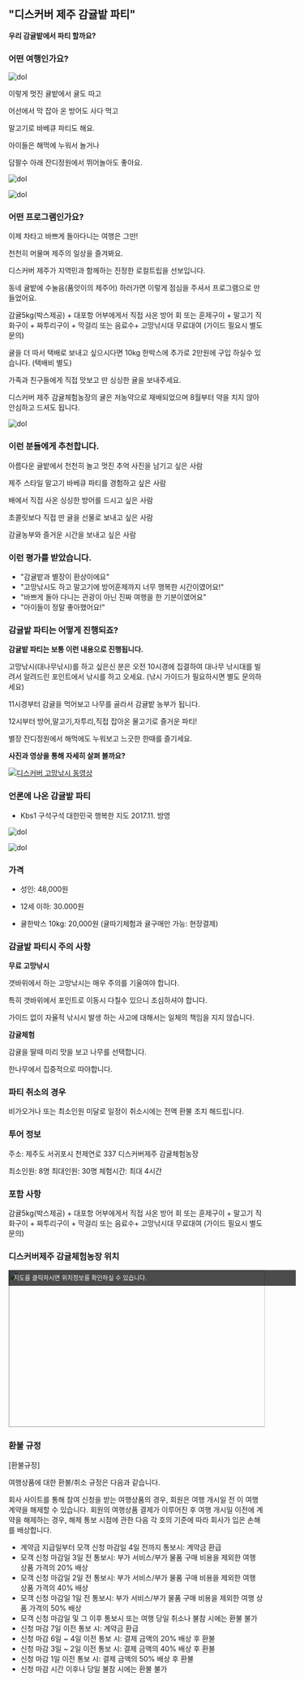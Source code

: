 ## "디스커버 제주 감귤밭 파티"

 **우리 감귤밭에서 파티 할까요?**


### 어떤 여행인가요?
![dol](https://s5.postimg.org/fe75nm4nr/20171106_123659.jpg#center)


이렇게 멋진 귤밭에서 귤도 따고

어선에서 막 잡아 온 방어도 사다 먹고

말고기로 바베큐 파티도 해요. 

아이들은 해먹에 누워서 놀거나

담팔수 아래 잔디정원에서 뛰어놀아도 좋아요.


![dol](https://s5.postimg.org/4rdcicwk7/1510540950574.jpg#center)

![dol](https://s5.postimg.org/r3b5bl3c7/20171113_091047.jpg#center)



### 어떤 프로그램인가요?

이제 차타고 바쁘게 돌아다니는 여행은 그만! 

천천히 머물며 제주의 일상을 즐겨봐요. 

디스커버 제주가 지역민과 함께하는 진정한 로컬트립을 선보입니다.

동네 귤밭에 수눌음(품앗이의 제주어) 하러가면 
이렇게 점심을 주셔서 프로그램으로 만들었어요. 

감귤5kg(박스제공) + 대포항 어부에게서 직접 사온 방어 회 또는 훈제구이 + 말고기 직화구이 + 짜투리구이 + 
막걸리 또는 음료수+ 고망낚시대 무료대여 (가이드 필요시 별도 문의)  

귤을 더 따서 택배로 보내고 싶으시다면 10kg 한박스에 추가로 2만원에 구입 하실수 있습니다. (택배비 별도)

가족과 친구들에게 직접 맛보고 딴 싱싱한 귤을 보내주세요.  

디스커버 제주 감귤체험농장의 귤은 저농약으로 재배되었으며 8월부터 약을 치지 않아 안심하고 드셔도 됩니다.

![dol](https://s5.postimg.org/k039vzdc7/1510540931933.jpg#center)

### 이런 분들에게 추천합니다.
 
아름다운 귤밭에서 천천히 놀고 멋진 추억 사진을 남기고 싶은 사람

제주 스타일 말고기 바베큐 파티를 경험하고 싶은 사람 

배에서 직접 사온 싱싱한 방어를 드시고 싶은 사람

초콜릿보다 직접 딴 귤을 선물로 보내고 싶은 사람 

감귤농부와 즐거운 시간을 보내고 싶은 사람




### 이런 평가를 받았습니다.

- "감귤밭과 별장이 환상이에요"
- "고망낚시도 하고 말고기에 방어훈제까지 너무 행복한 시간이였어요!"
- "바쁘게 돌아 다니는 관광이 아닌 진짜 여행을 한 기분이였어요"
- "아이들이 정말 좋아했어요!"



### 감귤밭 파티는 어떻게 진행되죠?

**감귤밭 파티는 보통 이런 내용으로 진행됩니다.**

고망낚시(대나무낚시)를 하고 싶은신 분은 오전 10시경에 집결하여 대나무 낚시대를 빌려서 
알려드린 포인트에서 낚시를 하고 오세요. (낚시 가이드가 필요하시면 별도 문의하세요) 

11시경부터 감귤을 먹어보고 나무를 골라서 감귤밭 농부가 됩니다.
  
12시부터 방어,말고기,자투리,직접 잡아온 물고기로  즐거운 파티!

별장 잔디정원에서 해먹에도 누워보고 느긋한 한때를 즐기세요. 
 

**사진과 영상을 통해 자세히 살펴 볼까요?**

[![디스커버 고망낚시 동영상](https://img.youtube.com/vi/Mu9t4HPNDfg/0.jpg)](https://www.youtube.com/watch?v=Mu9t4HPNDfg)




### 언론에 나온 감귤밭 파티

- Kbs1 구석구석 대한민국 행복한 지도 2017.11. 방영

![dol](https://s5.postimg.org/6j6bd3vav/20171113_105009.jpg#center)

![dol](https://s5.postimg.org/kpm28jgif/20171113_105745.jpg#center)



### 가격

- 성인: 48,000원

- 12세 이하: 30.000원

- 귤한박스 10kg: 20,000원 (귤따기체험과 귤구매만 가능: 현장결제)


### 감귤밭 파티시 주의 사항


**무료 고망낚시**

갯바위에서 하는 고망낚시는 매우 주의를 기울여야 합니다.
 
특히 갯바위에서 포인트로 이동시 다칠수 있으니 조심하셔야 합니다. 

가이드 없이 자율적 낚시시 발생 하는 사고에 대해서는 일체의 책임을 지지 않습니다.


**감귤체험**

감귤을 딸때 미리 맛을 보고 나무를 선택합니다. 

한나무에서 집중적으로 따야합니다. 



### 파티 취소의 경우

비가오거나 또는 최소인원 미달로 일정이 취소시에는 전액 환불 조치 해드립니다. 

### 투어 정보

주소: 제주도 서귀포시 천제연로 337 디스커버제주 감귤체험농장 

최소인원: 8명
최대인원: 30명 
체험시간: 최대 4시간

### 포함 사항
감귤5kg(박스제공) + 대포항 어부에게서 직접 사온 방어 회 또는 훈제구이 + 말고기 직화구이 + 짜투리구이 + 
막걸리 또는 음료수+ 고망낚시대 무료대여 (가이드 필요시 별도 문의)  

### 디스커버제주 감귤체험농장 위치

<a href="http://map.daum.net/?urlX=369588&urlY=-66560&urlLevel=3&map_type=TYPE_MAP&map_hybrid=false&SHOWMARK=true" target="_blank"><span style="background:#000;position:absolute;width:557px;opacity:.7;filter:alpha(opacity=70);color:#fff;overflow:hidden;font:12px/1.5 Dotum, '돋움', sans-serif;text-decoration:none;padding:7px 0px 0px 10px; height: 24px;">지도를 클릭하시면 위치정보를 확인하실 수 있습니다.</span><img width="565" height="308" src="http://map2.daum.net/map/mapservice?MX=369588&MY=-66560&SCALE=2.5&IW=565&IH=308&COORDSTM=WCONGNAMUL" style="border:1px solid #ccc"></a>


### 환불 규정
[환불규정]

여행상품에 대한 환불/취소 규정은 다음과 같습니다.

회사 사이트를 통해 참여 신청을 받는 여행상품의 경우, 회원은 여행 개시일 전 이 여행 계약을 해제할 수 있습니다. 회원의 여행상품 결제가 이루어진 후 여행 개시일 이전에 계약을 해제하는 경우, 해제 통보 시점에 관한 다음 각 호의 기준에 따라 회사가 입은 손해를 배상합니다.

* 계약금 지급일부터 모객 신청 마감일 4일 전까지 통보시: 계약금 환급
* 모객 신청 마감일 3일 전 통보시: 부가 서비스/부가 물품 구매 비용을 제외한 여행 상품 가격의 20% 배상
* 모객 신청 마감일 2일 전 통보시: 부가 서비스/부가 물품 구매 비용을 제외한 여행 상품 가격의 40% 배상
* 모객 신청 마감일 1일 전 통보시: 부가 서비스/부가 물품 구매 비용을 제외한 여행 상품 가격의 50% 배상
* 모객 신청 마감일 및 그 이후 통보시 또는 여행 당일 취소나 불참 시에는 환불 불가
* 신청 마감 7일 이전 통보 시: 계약금 환급 
* 신청 마감 6일 ~ 4일 이전 통보 시: 결제 금액의 20% 배상 후 환불 
* 신청 마감 3일 ~ 2일 이전 통보 시: 결제 금액의 40% 배상 후 환불 
* 신청 마감 1일 이전 통보 시: 결제 금액의 50% 배상 후 환불 
* 신청 마감 시간 이후나 당일 불참 시에는 환불 불가
